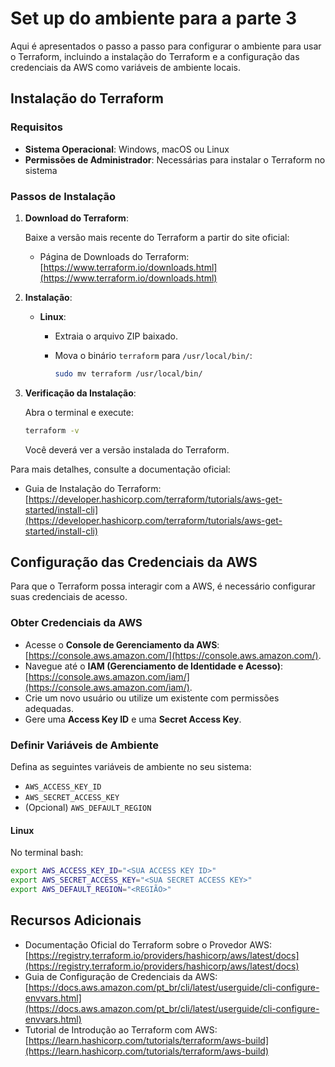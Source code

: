 # Set up do ambiente para a parte 3

Aqui é apresentados o passo a passo para configurar o ambiente para usar o Terraform, incluindo a instalação do Terraform e a configuração das credenciais da AWS como variáveis de ambiente locais.

## Instalação do Terraform

### Requisitos

- **Sistema Operacional**: Windows, macOS ou Linux
- **Permissões de Administrador**: Necessárias para instalar o Terraform no sistema

### Passos de Instalação

1. **Download do Terraform**:

   Baixe a versão mais recente do Terraform a partir do site oficial:

   - Página de Downloads do Terraform: [https://www.terraform.io/downloads.html](https://www.terraform.io/downloads.html)

2. **Instalação**:

   - **Linux**:

     - Extraia o arquivo ZIP baixado.
     - Mova o binário `terraform` para `/usr/local/bin/`:

       ```bash
       sudo mv terraform /usr/local/bin/
       ```

3. **Verificação da Instalação**:

   Abra o terminal e execute:

   ```bash
   terraform -v
   ```

   Você deverá ver a versão instalada do Terraform.

Para mais detalhes, consulte a documentação oficial:

- Guia de Instalação do Terraform: [https://developer.hashicorp.com/terraform/tutorials/aws-get-started/install-cli](https://developer.hashicorp.com/terraform/tutorials/aws-get-started/install-cli)

## Configuração das Credenciais da AWS

Para que o Terraform possa interagir com a AWS, é necessário configurar suas credenciais de acesso.

### Obter Credenciais da AWS

- Acesse o **Console de Gerenciamento da AWS**: [https://console.aws.amazon.com/](https://console.aws.amazon.com/).
- Navegue até o **IAM (Gerenciamento de Identidade e Acesso)**: [https://console.aws.amazon.com/iam/](https://console.aws.amazon.com/iam/).
- Crie um novo usuário ou utilize um existente com permissões adequadas.
- Gere uma **Access Key ID** e uma **Secret Access Key**.

### Definir Variáveis de Ambiente

Defina as seguintes variáveis de ambiente no seu sistema:

- `AWS_ACCESS_KEY_ID`
- `AWS_SECRET_ACCESS_KEY`
- (Opcional) `AWS_DEFAULT_REGION`

#### Linux

No terminal bash:

```bash
export AWS_ACCESS_KEY_ID="<SUA ACCESS KEY ID>"
export AWS_SECRET_ACCESS_KEY="<SUA SECRET ACCESS KEY>"
export AWS_DEFAULT_REGION="<REGIÃO>"
```

## Recursos Adicionais

- Documentação Oficial do Terraform sobre o Provedor AWS: [https://registry.terraform.io/providers/hashicorp/aws/latest/docs](https://registry.terraform.io/providers/hashicorp/aws/latest/docs)
- Guia de Configuração de Credenciais da AWS: [https://docs.aws.amazon.com/pt_br/cli/latest/userguide/cli-configure-envvars.html](https://docs.aws.amazon.com/pt_br/cli/latest/userguide/cli-configure-envvars.html)
- Tutorial de Introdução ao Terraform com AWS: [https://learn.hashicorp.com/tutorials/terraform/aws-build](https://learn.hashicorp.com/tutorials/terraform/aws-build)